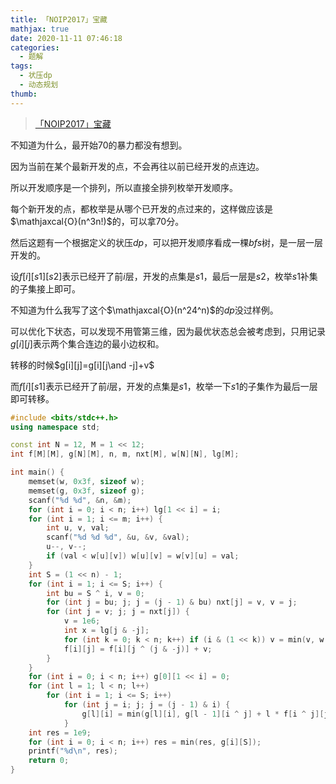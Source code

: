 ```yaml
---
title: 「NOIP2017」宝藏
mathjax: true
date: 2020-11-11 07:46:18
categories: 
  - 题解
tags: 
  - 状压dp
  - 动态规划
thumb: 
---
```



> [「NOIP2017」宝藏](https://loj.ac/problem/2318)

不知道为什么，最开始$70$的暴力都没有想到。

因为当前在某个最新开发的点，不会再往以前已经开发的点连边。

所以开发顺序是一个排列，所以直接全排列枚举开发顺序。

每个新开发的点，都枚举是从哪个已开发的点过来的，这样做应该是$\mathjaxcal{O}(n^3n!)$的，可以拿$70$分。



然后这题有一个根据定义的状压$dp$，可以把开发顺序看成一棵$bfs$树，是一层一层开发的。

设$f[i][s1][s2]$表示已经开了前$i$层，开发的点集是$s1$，最后一层是$s2$，枚举$s1$补集的子集接上即可。

不知道为什么我写了这个$\mathjaxcal{O}(n^24^n)$的$dp$没过样例。



可以优化下状态，可以发现不用管第三维，因为最优状态总会被考虑到，只用记录$g[i][j]$表示两个集合连边的最小边权和。

转移的时候$g[i][j]=g[i][j\and -j]+v$

而$f[i][s1]$表示已经开了前$i$层，开发的点集是$s1$，枚举一下$s1$的子集作为最后一层即可转移。



```cpp
#include <bits/stdc++.h>
using namespace std;

const int N = 12, M = 1 << 12;
int f[M][M], g[N][M], n, m, nxt[M], w[N][N], lg[M];

int main() {
    memset(w, 0x3f, sizeof w);
    memset(g, 0x3f, sizeof g);
    scanf("%d %d", &n, &m);
    for (int i = 0; i < n; i++) lg[1 << i] = i;
    for (int i = 1; i <= m; i++) {
    	int u, v, val;
    	scanf("%d %d %d", &u, &v, &val);
    	u--, v--;
    	if (val < w[u][v]) w[u][v] = w[v][u] = val;
    }
    int S = (1 << n) - 1;
    for (int i = 1; i <= S; i++) {
    	int bu = S ^ i, v = 0;
    	for (int j = bu; j; j = (j - 1) & bu) nxt[j] = v, v = j;
    	for (int j = v; j; j = nxt[j]) {
    		v = 1e6;
            int x = lg[j & -j];
            for (int k = 0; k < n; k++) if (i & (1 << k)) v = min(v, w[k][x]);
            f[i][j] = f[i][j ^ (j & -j)] + v;
    	}
    }
    for (int i = 0; i < n; i++) g[0][1 << i] = 0;
    for (int l = 1; l < n; l++)
    	for (int i = 1; i <= S; i++)
    		for (int j = i; j; j = (j - 1) & i) {
    			g[l][i] = min(g[l][i], g[l - 1][i ^ j] + l * f[i ^ j][j]);
    		}
    int res = 1e9;
    for (int i = 0; i < n; i++) res = min(res, g[i][S]);
    printf("%d\n", res);
    return 0;
}
```

